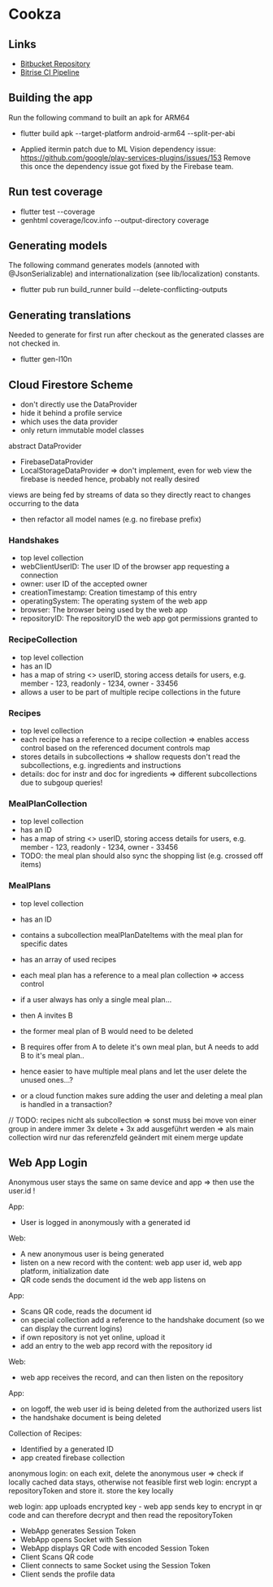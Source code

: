 # Cookza

## Links
- [Bitbucket Repository](https://bitbucket.org/alex0711/cookly/src/master/)
- [Bitrise CI Pipeline](https://app.bitrise.io/app/918ad19024d15f9e#/builds)

## Building the app

Run the following command to built an apk for ARM64
* flutter build apk --target-platform android-arm64 --split-per-abi

* Applied itermin patch due to ML Vision dependency issue: https://github.com/google/play-services-plugins/issues/153
Remove this once the dependency issue got fixed by the Firebase team.

## Run test coverage

* flutter test --coverage
* genhtml coverage/lcov.info --output-directory coverage

## Generating models

The following command generates models (annoted with @JsonSerializable) and internationalization (see lib/localization) constants.
* flutter pub run build_runner build --delete-conflicting-outputs

## Generating translations

Needed to generate for first run after checkout as the generated classes are not checked in.
* flutter gen-l10n

## Cloud Firestore Scheme

* don't directly use the DataProvider
* hide it behind a profile service
* which uses the data provider
* only return immutable model classes

abstract DataProvider
* FirebaseDataProvider
* LocalStorageDataProvider => don't implement, even for web view the firebase is needed hence, probably not really desired

views are being fed by streams of data so they directly react to changes occurring to the data
* then refactor all model names (e.g. no firebase prefix)

### Handshakes
* top level collection
* webClientUserID: The user ID of the browser app requesting a connection
* owner: user ID of the accepted owner
* creationTimestamp: Creation timestamp of this entry
* operatingSystem: The operating system of the web app
* browser: The browser being used by the web app
* repositoryID: The repositoryID the web app got permissions granted to

### RecipeCollection
* top level collection
* has an ID
* has a map of string <> userID, storing access details for users, e.g. member - 123, readonly - 1234, owner - 33456
* allows a user to be part of multiple recipe collections in the future

### Recipes
* top level collection
* each recipe has a reference to a recipe collection => enables access control based on the referenced document controls map
* stores details in subcollections => shallow requests don't read the subcollections, e.g. ingredients and instructions
* details: doc for instr and doc for ingredients => different subcollections due to subgoup queries!


### MealPlanCollection
* top level collection
* has an ID
* has a map of string <> userID, storing access details for users, e.g. member - 123, readonly - 1234, owner - 33456
* TODO: the meal plan should also sync the shopping list (e.g. crossed off items)

### MealPlans
* top level collection
* has an ID
* contains a subcollection mealPlanDateItems with the meal plan for specific dates
* has an array of used recipes
* each meal plan has a reference to a meal plan collection => access control

* if a user always has only a single meal plan...
* then A invites B
* the former meal plan of B would need to be deleted 
* B requires offer from A to delete it's own meal plan, but A needs to add B to it's meal plan..
* hence easier to have multiple meal plans and let the user delete the unused ones...?
* or a cloud function makes sure adding the user and deleting a meal plan is handled in a transaction?

// TODO:
recipes nicht als subcollection => sonst muss bei move von einer group in andere immer 3x delete + 3x add ausgeführt werden
=> als main collection wird nur das referenzfeld geändert mit einem merge update

## Web App Login

Anonymous user stays the same on same device and app => then use the user.id !

App:
* User is logged in anonymously with a generated id

Web:
* A new anonymous user is being generated
* listen on a new record with the content: web app user id, web app platform, initialization date
* QR code sends the document id the web app listens on

App:
* Scans QR code, reads the document id 
* on special collection add a reference to the handshake document (so we can display the current logins)
* if own repository is not yet online, upload it
* add an entry to the web app record with the repository id

Web:
* web app receives the record, and can then listen on the repository

App:
* on logoff, the web user id is being deleted from the authorized users list
* the handshake document is being deleted

Collection of Recipes:
* Identified by a generated ID
* app created firebase collection



anonymous login: on each exit, delete the anonymous user => check if locally cached data stays, otherwise not feasible
first web login: encrypt a repositoryToken and store it. store the key locally

web login: app uploads encrypted key - web app sends key to encrypt in qr code and can therefore decrypt and then read the repositoryToken

- WebApp generates Session Token
- WebApp opens Socket with Session 
- WebApp displays QR Code with encoded Session Token
- Client Scans QR code
- Client connects to same Socket using the Session Token
- Client sends the profile data